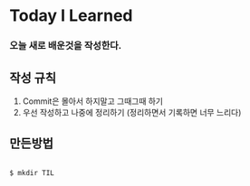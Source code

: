 # Today I Learned

### 오늘 새로 배운것을 작성한다.

## 작성 규칙

1. Commit은 몰아서 하지말고 그때그때 하기
2. 우선 작성하고 나중에 정리하기 (정리하면서 기록하면 너무 느리다)

## 만든방법
<pre><code>
$ mkdir TIL
</code></pre>
